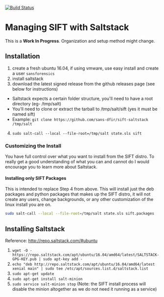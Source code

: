 [![Build Status](https://travis-ci.org/sans-dfir/sift-saltstack.svg?branch=master)](https://travis-ci.org/sans-dfir/sift-saltstack)

# Managing SIFT with Saltstack

This is a **Work In Progress**. Organization and setup method might change. 

## Installation

1. create a fresh ubuntu 16.04, if using vmware, use easy install and create a user `sansforensics`
2. install saltstack
3. download the latest signed release from the github releases page (see below for instructions)
  - Saltstack expects a certain folder structure, you'll need to have a root directory (eg- /tmp/salt)
  - You'll need to clone or extract the tarball to /tmp/salt/sift (yes it must be named sift)
  - Example: `git clone https://github.com/sans-dfir/sift-saltstack /tmp/salt`
4. `sudo salt-call --local --file-root=/tmp/salt state.sls sift`

### Customizing the Install

You have full control over what you want to install from the SIFT distro. To really get a good understanding of what you can and cannot do I would encourage you to learn more about Saltstack. 

#### Installing only SIFT Packages

This is intended to replace Step 4 from above. This will install just the deb packages and python packages that makes up the SIFT distro, it will not create any users, change backgrounds, or any other customization of the linux install you are on.

```bash
sudo salt-call --local --file-root=/tmp/salt state.sls sift.packages
```

## Installing Saltstack

Reference: http://repo.saltstack.com/#ubuntu

1. `wget -O - https://repo.saltstack.com/apt/ubuntu/16.04/amd64/latest/SALTSTACK-GPG-KEY.pub | sudo apt-key add -`
2. `echo "deb http://repo.saltstack.com/apt/ubuntu/16.04/amd64/latest xenial main" | sudo tee /etc/apt/sources.list.d/saltstack.list`
3. `sudo apt-get update`
4. `sudo apt-get install salt-minion`
5. `sudo service salt-minion stop` (Note: the SIFT install process will disable the minion altogether as we do not need it running as a service)
